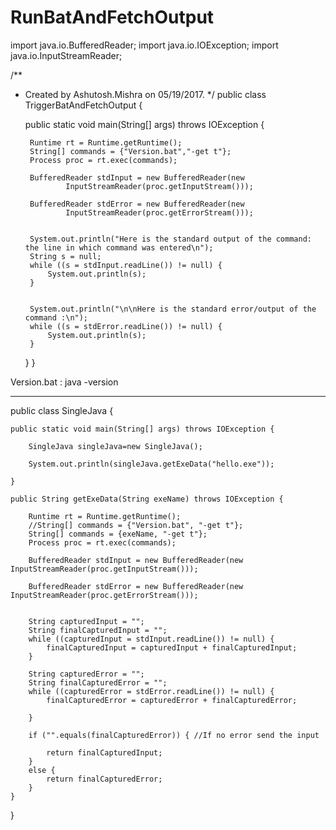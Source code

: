 # RunBatAndFetchOutput

import java.io.BufferedReader;
import java.io.IOException;
import java.io.InputStreamReader;

/**
 * Created by Ashutosh.Mishra on 05/19/2017.
 */
public class TriggerBatAndFetchOutput {

    public static void main(String[] args) throws IOException {

        Runtime rt = Runtime.getRuntime();
        String[] commands = {"Version.bat","-get t"};
        Process proc = rt.exec(commands);

        BufferedReader stdInput = new BufferedReader(new
                InputStreamReader(proc.getInputStream()));

        BufferedReader stdError = new BufferedReader(new
                InputStreamReader(proc.getErrorStream()));


        System.out.println("Here is the standard output of the command: the line in which command was entered\n");
        String s = null;
        while ((s = stdInput.readLine()) != null) {
            System.out.println(s);
        }


        System.out.println("\n\nHere is the standard error/output of the command :\n");
        while ((s = stdError.readLine()) != null) {
            System.out.println(s);
        }
    }
}


Version.bat :
java -version


---------
public class SingleJava {

    public static void main(String[] args) throws IOException {

        SingleJava singleJava=new SingleJava();

        System.out.println(singleJava.getExeData("hello.exe"));

    }

    public String getExeData(String exeName) throws IOException {

        Runtime rt = Runtime.getRuntime();
        //String[] commands = {"Version.bat", "-get t"};
        String[] commands = {exeName, "-get t"};
        Process proc = rt.exec(commands);

        BufferedReader stdInput = new BufferedReader(new InputStreamReader(proc.getInputStream()));

        BufferedReader stdError = new BufferedReader(new InputStreamReader(proc.getErrorStream()));


        String capturedInput = "";
        String finalCapturedInput = "";
        while ((capturedInput = stdInput.readLine()) != null) {
            finalCapturedInput = capturedInput + finalCapturedInput;
        }

        String capturedError = "";
        String finalCapturedError = "";
        while ((capturedError = stdError.readLine()) != null) {
            finalCapturedError = capturedError + finalCapturedError;

        }

        if ("".equals(finalCapturedError)) { //If no error send the input

            return finalCapturedInput;
        }
        else {
            return finalCapturedError;
        }
    }
}
